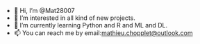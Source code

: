 - 👋 Hi, I’m @Mat28007
- 👀 I’m interested in all kind of new projects.
- 🌱 I’m currently learning Python and R and ML and DL.
- 📫 You can reach me by email:mathieu.chopplet@outlook.com

<!---
Mat28007/Mat28007 is a ✨ special ✨ repository because its `README.md` (this file) appears on your GitHub profile.
You can click the Preview link to take a look at your changes.
--->
